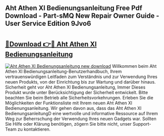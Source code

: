 ## Aht Athen Xl Bedienungsanleitung Free Pdf Download - Part-sMQ New Repair Owner Guide - User Service Edition 9Jvo6

# <h2><a href="http://df0hga.blite.top/?on=Aht+Athen+Xl+Bedienungsanleitung">🔗Download 👉🔴 Aht Athen Xl Bedienungsanleitung</a></h2>

[![Aht Athen Xl Bedienungsanleitung new download](https://i.imgur.com/lujVjoI.png)](http://df0hga.blite.top/?on=Aht+Athen+Xl+Bedienungsanleitung)
Willkommen beim Aht Athen Xl Bedienungsanleitung-Benutzerhandbuch, Ihrem vertrauenswürdigen Leitfaden zum Verständnis und zur Verwendung Ihres neuen Produkts, von der Einrichtung bis zur Wartung und darüber hinaus. Sicherheit geht vor Aht Athen Xl Bedienungsanleitung, Immer Dieses Produkt wurde unter Berücksichtigung der Sicherheit entwickelt. Bitte beachten Sie beim Betrieb alle Sicherheitsvorkehrungen. Erleben Sie die Möglichkeiten der Funktionsliste mit Ihrem neuen Aht Athen Xl Bedienungsanleitung. Wir gehen davon aus, dass das Aht Athen Xl BedienungsanleitungD eine wertvolle und informative Ressource auf Ihrem Weg zur Beherrschung der Verwendung Ihres neuen Gadgets war. Sollten Sie Hilfe oder Klärung benötigen, zögern Sie bitte nicht, unser Support-Team zu kontaktieren.
